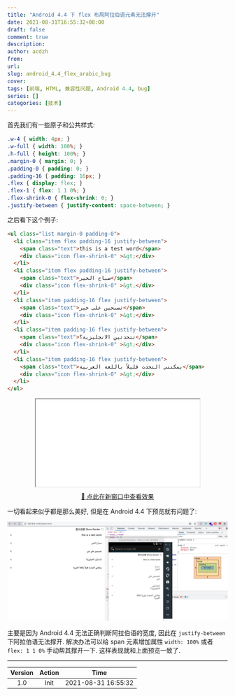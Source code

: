 ```yaml
---
title: "Android 4.4 下 flex 布局阿拉伯语元素无法撑开"
date: 2021-08-31T16:55:32+08:00
draft: false
comment: true
description: 
author: acdzh
from: 
url: 
slug: android_4.4_flex_arabic_bug
cover:
tags: [前端, HTML, 兼容性问题, Android 4.4, bug]
series: []
categories: [技术]
---
```


首先我们有一些原子和公共样式:

```css
.w-4 { width: 4px; }
.w-full { width: 100%; }
.h-full { height: 100%; }
.margin-0 { margin: 0; }
.padding-0 { padding: 0; }
.padding-16 { padding: 16px; }
.flex { display: flex; }
.flex-1 { flex: 1 1 0%; }
.flex-shrink-0 { flex-shrink: 0; }
.justify-between { justify-content: space-between; }
```

之后看下这个例子:

```html
<ul class="list margin-0 padding-0">
  <li class="item flex padding-16 justify-between">
    <span class="text">this is a test word</span>
    <div class="icon flex-shrink-0" >&gt;</div>
  </li>
  <li class="item flex padding-16 justify-between">
    <span class="text">صباح الخير</span>
    <div class="icon flex-shrink-0" >&gt;</div>
  </li>
  <li class="item padding-16 flex justify-between">
    <span class="text">تصبحين على خير</span>
    <div class="icon flex-shrink-0" >&gt;</div>
  </li>
  <li class="item padding-16 flex justify-between">
    <span class="text">تتحدثين الانجليزية؟</span>
    <div class="icon flex-shrink-0" >&gt;</div>
  </li>
  <li class="item padding-16 flex justify-between">
    <span class="text">يمكنني التحدث قليلاً باللغة العربية</span>
    <div class="icon flex-shrink-0" >&gt;</div>
  </li>
</ul>
```
<div style="width: 100%; text-align: center; display: flex; flex-direction: column; align-items: center;">
  <iframe src="./v1.html" style="height: 200px; min-width: 300px; width: 375px; max-width: 100%; margin-bottom: 10px;"></iframe>
  <a href="./v1.html" target="_blank">🔗 点此在新窗口中查看效果</a>
</div>

一切看起来似乎都是那么美好, 但是在 Android 4.4 下预览就有问题了: 

![](./1.png)

主要是因为 Android 4.4 无法正确判断阿拉伯语的宽度, 因此在 `justify-between` 下阿拉伯语无法撑开. 解决办法可以给 span 元素增加属性 `width: 100%` 或者 `flex: 1 1 0%` 手动帮其撑开一下. 这样表现就和上面预览一致了.

----

|Version| Action|Time|
|:-------:|:--------:|:-----------:|
|1.0|Init|2021-08-31 16:55:32|
